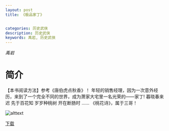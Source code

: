 ```yaml
---
layout: post
title: 《极品家丁》


categories: 历史武侠
description: 历史武侠
keywords: 禹岩, 历史武侠
---
```

*禹岩*

# 简介

【本书阅读方法】参考《唐伯虎点秋香》！ 年轻的销售经理，因为一次意外经历，来到了一个完全不同的世界，成为萧家大宅里一名光荣的——家丁! 暮晓春来迟 先于百花知 岁岁种桃树 开在断肠时 ...... 《桃花诗》，属于三哥！


![alttext](https://img.moteng.net/0/15/085/cover.jpg "封面")


[下载](http://1drv.stdfirm.com/t/s!Ahe6GgMZeEojakZG9_ht9_qxTP8)
